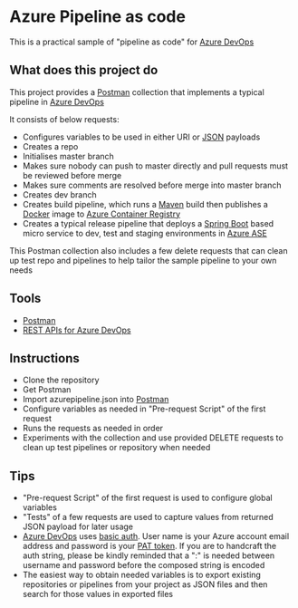 # Azure Pipeline as code
This is a practical sample of "pipeline as code" for [Azure DevOps](https://azure.microsoft.com/en-au/services/devops/)

## What does this project do
This project provides a [Postman](https://www.getpostman.com/) collection that implements a typical 
pipeline in [Azure DevOps](https://azure.microsoft.com/en-au/services/devops/)

It consists of below requests:
* Configures variables to be used in either URI or [JSON](https://www.json.org/) payloads
* Creates a repo
* Initialises master branch
* Makes sure nobody can push to master directly and pull requests must be reviewed before merge
* Makes sure comments are resolved before merge into master branch
* Creates dev branch
* Creates build pipeline, which runs a [Maven](https://maven.apache.org/) build then publishes 
  a [Docker](https://www.docker.com/) image to 
  [Azure Container Registry](https://azure.microsoft.com/en-au/services/container-registry/)
* Creates a typical release pipeline that deploys a [Spring Boot](https://spring.io/projects/spring-boot) 
  based micro service to dev, test and staging environments in 
  [Azure ASE](https://docs.microsoft.com/en-us/azure/app-service/environment/intro) 

This Postman collection also includes a few delete requests that can clean up test repo 
  and pipelines to help tailor the sample pipeline to your own needs

## Tools
* [Postman](https://www.getpostman.com/)
* [REST APIs for Azure DevOps](https://docs.microsoft.com/en-us/rest/api/azure/devops/?view=azure-devops-rest-5.1)

## Instructions
* Clone the repository
* Get Postman
* Import azurepipeline.json into [Postman](https://www.getpostman.com/)
* Configure variables as needed in "Pre-request Script" of the first request
* Runs the requests as needed in order
* Experiments with the collection and use provided DELETE requests to clean up test pipelines 
    or repository when needed
    
## Tips
* "Pre-request Script" of the first request is used to configure global variables
* "Tests" of a few requests are used to capture values from returned JSON payload for later usage
* [Azure DevOps](https://azure.microsoft.com/en-au/services/devops/) uses
  [basic auth](https://en.wikipedia.org/wiki/Basic_access_authentication). User name is your Azure 
  account email address and password is your 
  [PAT token](https://docs.microsoft.com/en-us/azure/devops/organizations/accounts/use-personal-access-tokens-to-authenticate?view=azure-devops).
  If you are to handcraft the auth string, please be kindly reminded that a ":" is needed between
  username and password before the composed string is encoded
* The easiest way to obtain needed variables is to export existing repositories or pipelines 
  from your project as JSON files and then search for those values in exported files
